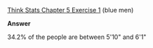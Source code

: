 [Think Stats Chapter 5 Exercise 1](http://greenteapress.com/thinkstats2/html/thinkstats2006.html#toc50) (blue men)

>> 
**Answer**

34.2% of the people are between 5'10" and 6'1"
